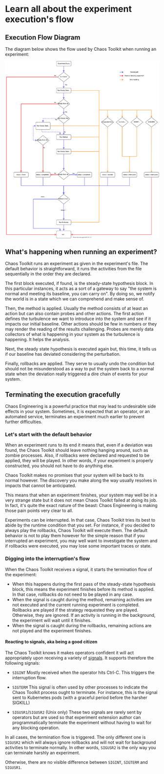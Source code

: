 # Learn all about the experiment execution's flow


## Execution Flow Diagram

The diagram below shows the flow used by Chaos Toolkit when running
an experiment:

![](../../static/images/ctk.flow.svg)

## What's happening when running an experiment?

Chaos Toolkit runs an experiment as given in the experiment's file. The
default behavior is straightforward, it runs the activities from the file
sequentially in the order they are declared.

The first block executed, if found, is the steady-state hypothesis block.
In this particular instances, it acts as a sort of a gateway to say "the system
is normal and meeting its baseline, you can carry on". By doing so, we notify
the world is in a state which we can comprehend and make sense of.

Then, the method is applied. Usually the method consists of at least an action
but can also contain probes and other actions. The first action defines the
turbulence we want to introduce into the system and see if it impacts our
initial baseline. Other actions should be few in numbers or they may render the
reading of the results challenging. Probes are merely data collectors of what
is happening in your system as the turbulence is happening. It helps the
analysis.

Next, the steady state hypothesis is executed again but, this time, it tells us
if our baseline has deviated considering the perturbation.

Finally, rollbacks are applied. They serve to usually undo the condition but
should not be misunderstood as a way to put the system back to a normal state
when the deviation really triggered a dire chain of events for your system.

## Terminating the execution gracefully

Chaos Engineering is a powerful practice that may lead to undesirable side
effects in your system. Sometimes, it is expected that an operator, or an
automated service, terminates an experiment much earlier to prevent
further difficulties.


### Let's start with the default behavior

When an experiment runs to its end it means that, even if a deviation was
found, the Chaos Toolkit should leave nothing hanging around, such as zombie
processes. Also, if rollbacks were declared and requested to be applied, they
will be played. In other words, if your experiment is properly constructed, 
you should not have to do anything else.

Chaos Toolkit makes no promises that your system will be back to its normal
however. The discovery you make along the way usually resolves in impacts
that cannot be anticipated.

This means that when an experiment finishes, your system may well be in a
very strange state but it does not mean Chaos Toolkit failed at doing its job.
In fact, it's quite the exact nature of the beast: Chaos Engineering is making
those pain points very clear to all.

Experiments can be interrupted. In that case, Chaos Toolkit tries its best
to abide by the runtime condition that you set. For instance, if you decided
to always play the rollbacks, Chaos Toolkit will execute them. The default
behavior is not to play them however for the simple reason that if you
interrupted an experiment, you may well want to investigate the system and if
rollbacks were executed, you may lose some important traces or state.

### Digging into the interruption's flow

When the Chaos Toolkit receives a signal, it starts the
termination flow of the experiment:

* When this happens during the first pass of
  the steady-state hypothesis block, this means the experiment finishes before
  its method is applied. In that case, rollbacks do not need to be played in any
  case.
* When the signal is caught during the method, remaining activities are not
  executed and the current running experiment is completed. Rollbacks are played
  if the strategy requested they are played. Otherwise, they are ignored.
  If an activity is running in the background, the experiment will wait until
  it finishes.
* When the signal is caught during the rollbacks, remaining actions are not
  played and the experiment finishes.

#### Reacting to signals, aka being a good citizen

The Chaos Toolkit knows it makes operators confident it will act appropriately
upon receiving a variety of [signals][]. It supports therefore the following
signals:

[signals]: https://en.wikipedia.org/wiki/Signal_(IPC)

* `SIGINT` 
  Mostly received when the operator hits Ctrl-C. This triggers the
  interruption flow.

* `SIGTERM`
  This signal is often used by other processes to indicate the Chaos Toolkit
  process ought to terminate. For instance, this is the signal sent to
  Kubernetes pods (with a graceful period before the harsher SIGKILL)

* `SIGUSR1`/`SIGUSR2` (Unix only)
  These two signals are rarely sent by operators but are used so that experiment
  extension author can programmatically terminate the experiment without
  having to wait for any blocking operation. 

In all cases, the termination flow is triggered. The only different one is
`SIGUSR2` which will always ignore rollbacks and will not wait for background
activities to terminate normally. In other words, `SIGUSR2` is the only way you
can terminate harshly an experiment.

Otherwise, there are no visible difference between `SIGINT`, `SIGTERM` and
`SIGUSR1`.

